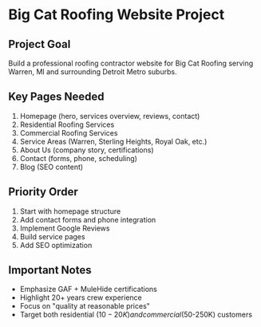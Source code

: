 # Big Cat Roofing Website Project

## Project Goal
Build a professional roofing contractor website for Big Cat Roofing serving Warren, MI and surrounding Detroit Metro suburbs.

## Key Pages Needed
1. Homepage (hero, services overview, reviews, contact)
2. Residential Roofing Services  
3. Commercial Roofing Services
4. Service Areas (Warren, Sterling Heights, Royal Oak, etc.)
5. About Us (company story, certifications)
6. Contact (forms, phone, scheduling)
7. Blog (SEO content)

## Priority Order
1. Start with homepage structure
2. Add contact forms and phone integration
3. Implement Google Reviews
4. Build service pages
5. Add SEO optimization

## Important Notes
- Emphasize GAF + MuleHide certifications
- Highlight 20+ years crew experience
- Focus on "quality at reasonable prices"
- Target both residential ($10-20K) and commercial ($50-250K) customers
